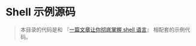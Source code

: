 # Shell 示例源码

> 本目录的代码是和 『[一篇文章让你彻底掌握 shell 语言](https://github.com/dunwu/os-tutorial/blob/master/docs/linux/scripts/shell.md)』 相配套的示例代码。
